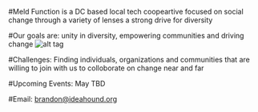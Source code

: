 #Meld Function is a DC based local tech coopeartive focused on social change through a variety of lenses a strong drive for diversity

#Our goals are: unity in diversity, empowering communities and driving change
![alt tag](tribalstatement.jpg)

#Challenges: Finding individuals, organizations and communities that are willing to join with us to colloborate on change near and far

#Upcoming Events: May TBD

#Email: brandon@ideahound.org
